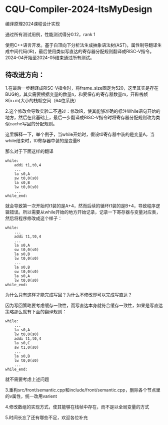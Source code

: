 # CQU-Compiler-2024-ItsMyDesign

编译原理2024课程设计实现

通过所有测试用例，性能测试得分0.12，rank 1


使用C++语言开发。基于自顶向下分析法生成抽象语法树(AST)，属性制导翻译生成中间代码(IR)，最后使用类似写直达的寄存器分配规则翻译成RISC-V指令。2024-04开始至2024-05结束通过所有测试。

## 待改进方向：

1.在最后一步翻译成RISC-V指令时，将frame_size固定为520，这里其实是存在BUG的，其实需要根据变量的数量n，和要保存的寄存器数量m，开辟栈帧8(n+m)大小的栈帧空间（64位系统）

2.这个修改会导致实验二不通过：修改IR，使其能够准确的标注While语句开始的地方，然后在此基础上，最后一步翻译成RISC-V指令时将寄存器分配规则改为类似cache写回的分配规则。

这里解释一下，举个例子，当while开始时，假设t0寄存器中装的是变量A，当while结束时，t0寄存器中装的是变量B

那么对于下面这样的翻译

```assembly
while:
	addi t1,t0,4
	...
	la s0,A
	sw t0,0(s0)
	la s0,B
	lw t0,0(s0)
	...
while_end:
```

就会导致第一次开始时t1装的是A+4，然而后续的循环t1装的是B+4，导致程序逻辑错误。所以需要从while开始的地方开始记录，记录一下寄存器与变量对应表，然后将程序修改成这个样子：

```assembly
while:
	...
	addi t1,t0,4
	...
	la s0,A
	sw t0,0(s0)
	la s0,B
	lw t0,0(s0)
	...
	la s0,B
	sw t0,0(s0)
	la s0,A
	lw t0,0(s0)
while_end:
```

为什么只有这样才能完成写回？为什么不修改却可以完成写直达？

因为写回策略要考虑缓存一致性，而写直达本身就符合缓存一致性，如果是写直达策略那么就有下面的翻译规则：
```assembly
while:
	...
	la s0,A
	lw t0,0(s0)
	addi t1,t0,4
	la s0,C
	sw t1,0(s0)
	...
	la s0,B
	lw t0,0(s0)
	...
while_end:
```
就不需要考虑上述问题

3.重构src/front/semantic.cpp和include/front/semantic.cpp，删除各个节点里的v属性，统一改用varient

4.修改数组的实现方式，使其能够在栈帧中存在，而不是以全局变量的方式

5.时间长忘了还有哪些不足，欢迎各位补充

